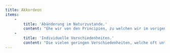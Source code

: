 ```yaml
---
title: Akkordeon
items:
    -
        title: 'Abänderung im Naturzustande.'
        content: "Ehe wir von den Principien, zu welchen wir im vorigen Capitel gelangten, Anwendung auf die organischen Wesen im Naturzustande machen, müssen wir kurz untersuchen, in wiefern diese letzten veränderlich sind oder nicht. Um diesen Gegenstand nur einigermaßen eingehend zu behandeln, müßte ich ein langes Verzeichnis trockener Thatsachen geben; doch will ich diese für ein künftiges Werk versparen.\n\nAuch will ich nicht die verschiedenen Definitionen erörtern, welche man von dem Worte „Species“ gegeben hat. Keine derselben hat bis jetzt alle Naturforscher befriedigt; doch weiß jeder Naturforscher ungefähr, was er meint, wenn er von einer Species spricht. Allgemein schließt die Bezeichnung das unbekannte Element eines besonderen Schöpfungsactes ein.\n\nDer Ausdruck „Varietät“ ist fast eben so schwer zu definiren; gemeinschaftliche Abstammung ist indeß hier meistens einbedungen, obwohl sie selten bewiesen werden kann. Auch findet sich, was man Monstrositäten nennt; sie gehen aber stufenweise in Varietäten über. Unter einer „Monstrosität“ versteht man nach meiner Meinung irgend eine beträchtliche Abweichung der Structur, welche der Art meistens nachtheilig oder doch nicht nützlich ist. Einige Schriftsteller gebrauchen noch den Ausdruck „Variation“ in einem technischen Sinne, um Abänderungen zu bezeichnen, welche directe Folge äußerer Lebensbedingungen sind, und die „Variationen“ dieser Art gelten nicht für erblich.\n\nDoch, wer kann behaupten, daß die zwerghafte Beschaffenheit der Conchylien im Brackwasser des Baltischen Meeres, oder die Zwergpflanzen auf den Höhen der Alpen, oder der dichtere Pelz eines Thieres in höheren Breiten nicht in einigen Fällen auf wenigstens einige Generationen vererbt werden? und in diesem Falle würde man, glaube ich, die Form eine „Varietät“ nennen. "
    -
        title: 'Individuelle Verschiedenheiten.'
        content: "Die vielen geringen Verschiedenheiten, welche oft unter den Abkömmlingen von einerlei Eltern vorkommen, oder unter solchen, von denen man einen derartigen Ursprung annehmen kann, kann man individuelle Verschiedenheiten nennen, da sie bei Inviduen der nämlichen Art beobachtet werden, welche auf begrenztem Raume nahe beisammen wohnen. Niemand glaubt, daß alle Individuen einer Art genau nach demselben Modell gebildet seien.\n\nDiese individuellen Verschiedenheiten sind nun gerade von der größten Bedeutung für uns, weil sie oft vererbt werden, wie wohl Jedermann schon zu beobachten Gelegenheit hatte; hierdurch liefern sie der natürlichen Zuchtwahl Material zur Einwirkung und zur Häufung, in gleicher Weise wie der Mensch in seinen cultivirten Rassen individuelle Verschiedenheiten in irgend einer gegebenen Richtung häuft.\n\nDiese individuellen Verschiedenheiten betreffen in der Regel nur die in den Augen des Naturforschers unwesentlichen Theile; ich könnte jedoch aus einer langen Liste von Thatsachen nachweisen, daß auch Theile, die man als wesentliche bezeichnen muß, mag man sie aus dem physiologischen oder aus dem classificatorischen Gesichtspunkte betrachten, zuweilen bei den Individuen von einerlei Arten variiren.\n\nIch bin überzeugt, daß die erfahrensten Naturforscher erstaunt sein würden über die Menge von Fällen von Variabilität sogar in wichtigen Theilen des Körpers, die sie nach glaubwürdigen Autoritäten zusammenbringen könnten, wie ich sie im Laufe der Jahre zusammengetragen habe. "
---
```


